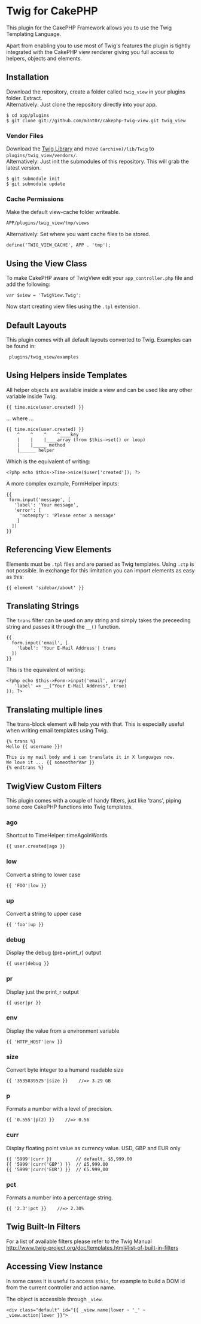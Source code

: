 # Twig for CakePHP

This plugin for the CakePHP Framework allows you to use the Twig Templating Language.

Apart from enabling you to use most of Twig's features the plugin is tightly integrated with 
the CakePHP view renderer giving you full access to helpers, objects and elements.

## Installation

Download the repository, create a folder called ```twig_view``` in your plugins folder. Extract.  
Alternatively: Just clone the repository directly into your app.

    $ cd app/plugins 
    $ git clone git://github.com/m3nt0r/cakephp-twig-view.git twig_view

### Vendor Files

Download the [Twig Library](http://www.twig-project.org/) and move ```(archive)/lib/Twig``` to ```plugins/twig_view/vendors/```.  
Alternatively: Just init the submodules of this repository. This will grab the latest version.

    $ git submodule init
    $ git submodule update

### Cache Permissions

Make the default view-cache folder writeable. 

    APP/plugins/twig_view/tmp/views

Alternatively: Set where you want cache files to be stored.

    define('TWIG_VIEW_CACHE', APP . 'tmp');

## Using the View Class

To make CakePHP aware of TwigView edit your ```app_controller.php``` file and add the following:

    var $view = 'TwigView.Twig';

Now start creating view files using the ```.tpl``` extension.

## Default Layouts

This plugin comes with all default layouts converted to Twig. Examples can be found in:

     plugins/twig_view/examples

## Using Helpers inside Templates

All helper objects are available inside a view and can be used like any other variable inside Twig.

    {{ time.nice(user.created) }}

... where ...

    {{ time.nice(user.created) }}
        ^    ^    ^    ^____key
        |    |    |____array (from $this->set() or loop)
        |    |_____ method
        |______ helper

Which is the equivalent of writing:

    <?php echo $this->Time->nice($user['created']); ?>

A more complex example, FormHelper inputs:

    {{
     form.input('message', [
       'label': 'Your message',
       'error': [
         'notempty': 'Please enter a message'
        ]
      ])
    }}

## Referencing View Elements

Elements must be ```.tpl``` files and are parsed as Twig templates. Using ```.ctp``` is not possible.
In exchange for this limitation you can import elements as easy as this:

    {{ element 'sidebar/about' }}

## Translating Strings

The ```trans``` filter can be used on any string and simply takes the preceeding string and 
passes it through the ```__()``` function. 

    {{
      form.input('email', [
        'label': 'Your E-Mail Address'| trans
      ])
    }}

This is the equivalent of writing:

    <?php echo $this->Form->input('email', array(
       'label' => __("Your E-Mail Address", true)
    )); ?>

## Translating multiple lines

The trans-block element will help you with that. This is especially useful when writing email 
templates using Twig.

    {% trans %}
    Hello {{ username }}!
    
    This is my mail body and i can translate it in X languages now.
    We love it ... {{ someotherVar }}
    {% endtrans %}

## TwigView Custom Filters

This plugin comes with a couple of handy filters, just like 'trans', piping some core CakePHP 
functions into Twig templates.

### ago

Shortcut to TimeHelper::timeAgoInWords

    {{ user.created|ago }}

### low

Convert a string to lower case

    {{ 'FOO'|low }}

### up

Convert a string to upper case

    {{ 'foo'|up }}

### debug

Display the debug (pre+print_r) output

    {{ user|debug }}

### pr

Display just the print_r output

    {{ user|pr }}

### env

Display the value from a environment variable

    {{ 'HTTP_HOST'|env }}

### size

Convert byte integer to a humand readable size

    {{ '3535839525'|size }}    //=> 3.29 GB

### p

Formats a number with a level of precision.

    {{ '0.555'|p(2) }}    //=> 0.56

### curr

Display floating point value as currency value. USD, GBP and EUR only

    {{ '5999'|curr }}         // default, $5,999.00 
    {{ '5999'|curr('GBP') }}  // £5,999.00
    {{ '5999'|curr('EUR') }}  // €5.999,00 

### pct

Formats a number into a percentage string.

    {{ '2.3'|pct }}    //=> 2.30%


## Twig Built-In Filters

For a list of available filters please refer to the Twig Manual  
http://www.twig-project.org/doc/templates.html#list-of-built-in-filters

## Accessing View Instance

In some cases it is useful to access ```$this```, for example to build a DOM id from 
the current controller and action name. 

The object is accessible through ```_view```. 

    <div class="default" id="{{ _view.name|lower ~ '_' ~ _view.action|lower }}">

